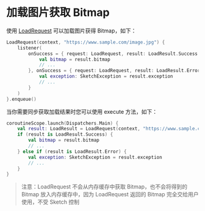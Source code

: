 # 加载图片获取 Bitmap

使用 [LoadRequest] 可以加载图片获得 Bitmap，如下：

```kotlin
LoadRequest(context, "https://www.sample.com/image.jpg") {
    listener(
        onSuccess = { request: LoadRequest, result: LoadResult.Success ->
            val bitmap = result.bitmap
            // ...
        }, onSuccess = { request: LoadRequest, result: LoadResult.Error ->
            val exception: SketchException = result.exception
            // ...
        }
    )
}.enqueue()
```

当你需要同步获取加载结果时您可以使用 execute 方法，如下：

```kotlin
coroutineScope.launch(Dispatchers.Main) {
    val result: LoadResult = LoadRequest(context, "https://www.sample.com/image.jpg").execute()
    if (result is LoadResult.Success) {
        val bitmap = result.bitmap
        // ...
    } else if (result is LoadResult.Error) {
        val exception: SketchException = result.exception
        // ...
    }
}
```

> 注意：LoadRequest 不会从内存缓存中获取 Bitmap，也不会将得到的 Bitmap 放入内存缓存中，因为 LoadRequest 返回的 Bitmap 完全交给用户使用，不受 Sketch 控制

[LoadRequest]: ../../sketch/src/main/java/com/github/panpf/sketch/request/LoadRequest.kt